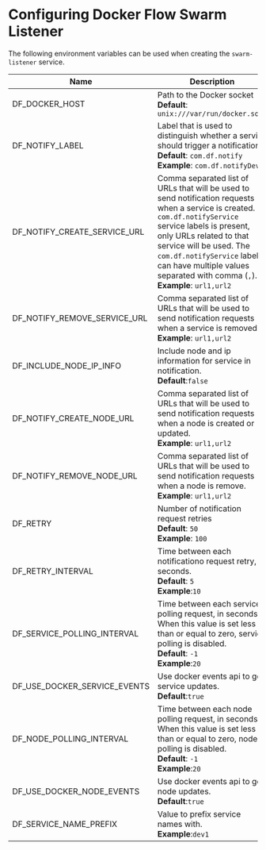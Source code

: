 # Configuring Docker Flow Swarm Listener

The following environment variables can be used when creating the `swarm-listener` service.

|Name               |Description                                                                    |
|-------------------|-------------------------------------------------------------------------------|
|DF_DOCKER_HOST     |Path to the Docker socket<br>**Default**: `unix:///var/run/docker.sock`            |
|DF_NOTIFY_LABEL    |Label that is used to distinguish whether a service should trigger a notification<br>**Default**: `com.df.notify`<br>**Example**: `com.df.notifyDev`|
|DF_NOTIFY_CREATE_SERVICE_URL|Comma separated list of URLs that will be used to send notification requests when a service is created. If `com.df.notifyService` service labels is present, only URLs related to that service will be used. The `com.df.notifyService` label can have multiple values separated with comma (`,`).<br>**Example**: `url1,url2`|
|DF_NOTIFY_REMOVE_SERVICE_URL|Comma separated list of URLs that will be used to send notification requests when a service is removed.<br>**Example**: `url1,url2`|
|DF_INCLUDE_NODE_IP_INFO|Include node and ip information for service in notification.<br>**Default**:`false`|
|DF_NOTIFY_CREATE_NODE_URL |Comma separated list of URLs that will be used to send notification requests when a node is created or updated.<br>**Example**: `url1,url2`|
|DF_NOTIFY_REMOVE_NODE_URL |Comma separated list of URLs that will be used to send notification requests when a node is remove.<br>**Example**: `url1,url2`|
|DF_RETRY           |Number of notification request retries<br>**Default**: `50`<br>**Example**: `100`|
|DF_RETRY_INTERVAL  |Time between each notificationo request retry, in seconds.<br>**Default**: `5`<br>**Example**:`10`|
|DF_SERVICE_POLLING_INTERVAL |Time between each service polling request, in seconds. When this value is set less than or equal to zero, service polling is disabled.<br>**Default**: `-1`<br>**Example**:`20`|
|DF_USE_DOCKER_SERVICE_EVENTS|Use docker events api to get service updates.<br>**Default**:`true`|
|DF_NODE_POLLING_INTERVAL |Time between each node polling request, in seconds. When this value is set less than or equal to zero, node polling is disabled.<br>**Default**: `-1`<br>**Example**:`20`|
|DF_USE_DOCKER_NODE_EVENTS|Use docker events api to get node updates.<br>**Default**:`true`|
|DF_SERVICE_NAME_PREFIX|Value to prefix service names with.<br>**Example**:`dev1`|
